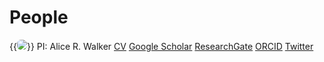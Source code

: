 # People

{{<image src="/images/arw_profile_pic.jpg" position="left" style="border-radius: 6px;" >}} PI: Alice R. Walker [CV](/pdf/alicerwalker_cv_2020.pdf) [Google Scholar](https://scholar.google.com/citations?user=2tmkmrkAAAAJ&hl=en) [ResearchGate](https://www.researchgate.net/profile/Alice-Walker-12) [ORCID](https://orcid.org/0000-0002-8617-3425) [Twitter](https://twitter.com/apika)

